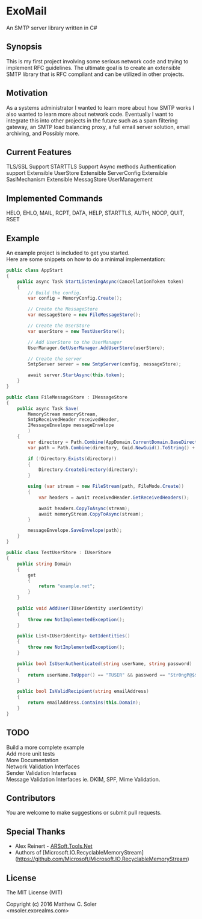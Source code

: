 # ExoMail
An SMTP server library written in C#

## Synopsis

This is my first project involving some serious network code and trying to implement RFC guidelines. The ultimate goal is to create an extensible SMTP library that is RFC compliant and can be utilized in other projects.  

## Motivation

As a systems administrator I wanted to learn more about how SMTP works I also wanted to learn more about network code. Eventually I want to integrate this into other projects in the future such as a spam filtering gateway, an SMTP load balancing proxy, a full email server solution, email archiving, and Possibly more.

## Current Features

TLS/SSL Support
STARTTLS Support
Async methods
Authentication support
Extensible UserStore
Extensible ServerConfig
Extensible SaslMechanism
Extensible MessagStore
UserManagement

## Implemented Commands

HELO, EHLO, MAIL, RCPT, DATA, HELP, STARTTLS, AUTH, NOOP, QUIT, RSET

## Example

An example project is included to get you started.  
Here are some snippets on how to do a minimal implementation:  

```csharp
public class AppStart 
{
	public async Task StartListeningAsync(CancellationToken token)
	{
		// Build the config.
		var config = MemoryConfig.Create();

		// Create the MessageStore
		var messageStore = new FileMessageStore();

		// Create the UserStore
		var userStore = new TestUserStore();

		// Add UserStore to the UserManager
		UserManager.GetUserManager.AddUserStore(userStore);

		// Create the server
		SmtpServer server = new SmtpServer(config, messageStore);

		await server.StartAsync(this.token);
	}
}

public class FileMessageStore : IMessageStore
{
	public async Task Save(
		MemoryStream memoryStream, 
		SmtpReceivedHeader receivedHeader, 
		IMessageEnvelope messageEnvelope
		)
	{
		var directory = Path.Combine(AppDomain.CurrentDomain.BaseDirectory, "Queue");
		var path = Path.Combine(directory, Guid.NewGuid().ToString() + ".eml");

		if (!Directory.Exists(directory))
		{
			Directory.CreateDirectory(directory);
		}

		using (var stream = new FileStream(path, FileMode.Create))
		{
			var headers = await receivedHeader.GetReceivedHeaders();

			await headers.CopyToAsync(stream);
			await memoryStream.CopyToAsync(stream);
		}

		messageEnvelope.SaveEnvelope(path);
	}
}

public class TestUserStore : IUserStore
{
	public string Domain
	{
		get
		{
			return "example.net";
		}
	}

	public void AddUser(IUserIdentity userIdentity)
	{
		throw new NotImplementedException();
	}

	public List<IUserIdentity> GetIdentities()
	{
		throw new NotImplementedException();
	}

	public bool IsUserAuthenticated(string userName, string password)
	{
		return userName.ToUpper() == "TUSER" && password == "Str0ngP@$$!!";
	}

	public bool IsValidRecipient(string emailAddress)
	{
		return emailAddress.Contains(this.Domain);
	}
}
```

## TODO

Build a more complete example  
Add more unit tests  
More Documentation  
Network Validation Interfaces  
Sender Validation Interfaces  
Message Validation Interfaces ie. DKIM, SPF, Mime Validation.  

## Contributors

You are welcome to make suggestions or submit pull requests.

## Special Thanks

- Alex Reinert - [ARSoft.Tools.Net](http://arsofttoolsnet.codeplex.com/)  
- Authors of [Microsoft.IO.RecyclableMemoryStream] (https://github.com/Microsoft/Microsoft.IO.RecyclableMemoryStream)

## License

The MIT License (MIT)

Copyright (c) 2016 Matthew C. Soler  
<msoler.exorealms.com>